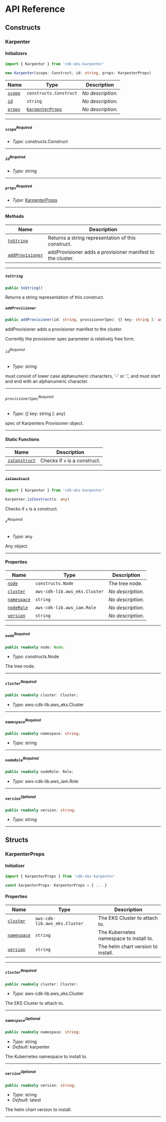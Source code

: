 # API Reference <a name="API Reference" id="api-reference"></a>

## Constructs <a name="Constructs" id="Constructs"></a>

### Karpenter <a name="Karpenter" id="cdk-eks-karpenter.Karpenter"></a>

#### Initializers <a name="Initializers" id="cdk-eks-karpenter.Karpenter.Initializer"></a>

```typescript
import { Karpenter } from 'cdk-eks-karpenter'

new Karpenter(scope: Construct, id: string, props: KarpenterProps)
```

| **Name** | **Type** | **Description** |
| --- | --- | --- |
| <code><a href="#cdk-eks-karpenter.Karpenter.Initializer.parameter.scope">scope</a></code> | <code>constructs.Construct</code> | *No description.* |
| <code><a href="#cdk-eks-karpenter.Karpenter.Initializer.parameter.id">id</a></code> | <code>string</code> | *No description.* |
| <code><a href="#cdk-eks-karpenter.Karpenter.Initializer.parameter.props">props</a></code> | <code><a href="#cdk-eks-karpenter.KarpenterProps">KarpenterProps</a></code> | *No description.* |

---

##### `scope`<sup>Required</sup> <a name="scope" id="cdk-eks-karpenter.Karpenter.Initializer.parameter.scope"></a>

- *Type:* constructs.Construct

---

##### `id`<sup>Required</sup> <a name="id" id="cdk-eks-karpenter.Karpenter.Initializer.parameter.id"></a>

- *Type:* string

---

##### `props`<sup>Required</sup> <a name="props" id="cdk-eks-karpenter.Karpenter.Initializer.parameter.props"></a>

- *Type:* <a href="#cdk-eks-karpenter.KarpenterProps">KarpenterProps</a>

---

#### Methods <a name="Methods" id="Methods"></a>

| **Name** | **Description** |
| --- | --- |
| <code><a href="#cdk-eks-karpenter.Karpenter.toString">toString</a></code> | Returns a string representation of this construct. |
| <code><a href="#cdk-eks-karpenter.Karpenter.addProvisioner">addProvisioner</a></code> | addProvisioner adds a provisioner manifest to the cluster. |

---

##### `toString` <a name="toString" id="cdk-eks-karpenter.Karpenter.toString"></a>

```typescript
public toString()
```

Returns a string representation of this construct.

##### `addProvisioner` <a name="addProvisioner" id="cdk-eks-karpenter.Karpenter.addProvisioner"></a>

```typescript
public addProvisioner(id: string, provisionerSpec: {[ key: string ]: any})
```

addProvisioner adds a provisioner manifest to the cluster.

Currently the provisioner spec parameter is relatively free form.

###### `id`<sup>Required</sup> <a name="id" id="cdk-eks-karpenter.Karpenter.addProvisioner.parameter.id"></a>

- *Type:* string

must consist of lower case alphanumeric characters, \'-\' or \'.\', and must start and end with an alphanumeric character.

---

###### `provisionerSpec`<sup>Required</sup> <a name="provisionerSpec" id="cdk-eks-karpenter.Karpenter.addProvisioner.parameter.provisionerSpec"></a>

- *Type:* {[ key: string ]: any}

spec of Karpenters Provisioner object.

---

#### Static Functions <a name="Static Functions" id="Static Functions"></a>

| **Name** | **Description** |
| --- | --- |
| <code><a href="#cdk-eks-karpenter.Karpenter.isConstruct">isConstruct</a></code> | Checks if `x` is a construct. |

---

##### ~~`isConstruct`~~ <a name="isConstruct" id="cdk-eks-karpenter.Karpenter.isConstruct"></a>

```typescript
import { Karpenter } from 'cdk-eks-karpenter'

Karpenter.isConstruct(x: any)
```

Checks if `x` is a construct.

###### `x`<sup>Required</sup> <a name="x" id="cdk-eks-karpenter.Karpenter.isConstruct.parameter.x"></a>

- *Type:* any

Any object.

---

#### Properties <a name="Properties" id="Properties"></a>

| **Name** | **Type** | **Description** |
| --- | --- | --- |
| <code><a href="#cdk-eks-karpenter.Karpenter.property.node">node</a></code> | <code>constructs.Node</code> | The tree node. |
| <code><a href="#cdk-eks-karpenter.Karpenter.property.cluster">cluster</a></code> | <code>aws-cdk-lib.aws_eks.Cluster</code> | *No description.* |
| <code><a href="#cdk-eks-karpenter.Karpenter.property.namespace">namespace</a></code> | <code>string</code> | *No description.* |
| <code><a href="#cdk-eks-karpenter.Karpenter.property.nodeRole">nodeRole</a></code> | <code>aws-cdk-lib.aws_iam.Role</code> | *No description.* |
| <code><a href="#cdk-eks-karpenter.Karpenter.property.version">version</a></code> | <code>string</code> | *No description.* |

---

##### `node`<sup>Required</sup> <a name="node" id="cdk-eks-karpenter.Karpenter.property.node"></a>

```typescript
public readonly node: Node;
```

- *Type:* constructs.Node

The tree node.

---

##### `cluster`<sup>Required</sup> <a name="cluster" id="cdk-eks-karpenter.Karpenter.property.cluster"></a>

```typescript
public readonly cluster: Cluster;
```

- *Type:* aws-cdk-lib.aws_eks.Cluster

---

##### `namespace`<sup>Required</sup> <a name="namespace" id="cdk-eks-karpenter.Karpenter.property.namespace"></a>

```typescript
public readonly namespace: string;
```

- *Type:* string

---

##### `nodeRole`<sup>Required</sup> <a name="nodeRole" id="cdk-eks-karpenter.Karpenter.property.nodeRole"></a>

```typescript
public readonly nodeRole: Role;
```

- *Type:* aws-cdk-lib.aws_iam.Role

---

##### `version`<sup>Optional</sup> <a name="version" id="cdk-eks-karpenter.Karpenter.property.version"></a>

```typescript
public readonly version: string;
```

- *Type:* string

---


## Structs <a name="Structs" id="Structs"></a>

### KarpenterProps <a name="KarpenterProps" id="cdk-eks-karpenter.KarpenterProps"></a>

#### Initializer <a name="Initializer" id="cdk-eks-karpenter.KarpenterProps.Initializer"></a>

```typescript
import { KarpenterProps } from 'cdk-eks-karpenter'

const karpenterProps: KarpenterProps = { ... }
```

#### Properties <a name="Properties" id="Properties"></a>

| **Name** | **Type** | **Description** |
| --- | --- | --- |
| <code><a href="#cdk-eks-karpenter.KarpenterProps.property.cluster">cluster</a></code> | <code>aws-cdk-lib.aws_eks.Cluster</code> | The EKS Cluster to attach to. |
| <code><a href="#cdk-eks-karpenter.KarpenterProps.property.namespace">namespace</a></code> | <code>string</code> | The Kubernetes namespace to install to. |
| <code><a href="#cdk-eks-karpenter.KarpenterProps.property.version">version</a></code> | <code>string</code> | The helm chart version to install. |

---

##### `cluster`<sup>Required</sup> <a name="cluster" id="cdk-eks-karpenter.KarpenterProps.property.cluster"></a>

```typescript
public readonly cluster: Cluster;
```

- *Type:* aws-cdk-lib.aws_eks.Cluster

The EKS Cluster to attach to.

---

##### `namespace`<sup>Optional</sup> <a name="namespace" id="cdk-eks-karpenter.KarpenterProps.property.namespace"></a>

```typescript
public readonly namespace: string;
```

- *Type:* string
- *Default:* karpenter

The Kubernetes namespace to install to.

---

##### `version`<sup>Optional</sup> <a name="version" id="cdk-eks-karpenter.KarpenterProps.property.version"></a>

```typescript
public readonly version: string;
```

- *Type:* string
- *Default:* latest

The helm chart version to install.

---




